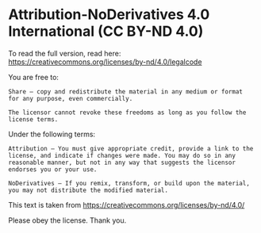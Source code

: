 # Attribution-NoDerivatives 4.0 International (CC BY-ND 4.0)
To read the full version, read here: https://creativecommons.org/licenses/by-nd/4.0/legalcode

You are free to:

    Share — copy and redistribute the material in any medium or format
    for any purpose, even commercially.

    The licensor cannot revoke these freedoms as long as you follow the license terms.

Under the following terms:

    Attribution — You must give appropriate credit, provide a link to the license, and indicate if changes were made. You may do so in any reasonable manner, but not in any way that suggests the licensor endorses you or your use.

    NoDerivatives — If you remix, transform, or build upon the material, you may not distribute the modified material. 
    
This text is taken from https://creativecommons.org/licenses/by-nd/4.0/

Please obey the license. Thank you.
